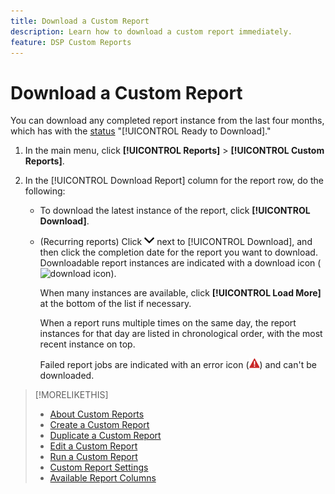 ```yaml
---
title: Download a Custom Report
description: Learn how to download a custom report immediately.
feature: DSP Custom Reports
---
```

# Download a Custom Report

You can download any completed report instance from the last four months, which has with the [status](report-about.md#custom-report-status) "[!UICONTROL Ready to Download]."<!-- or "Completed" ?-->

1. In the main menu, click **[!UICONTROL Reports]** > **[!UICONTROL Custom Reports]**.

1. In the [!UICONTROL Download Report] column for the report row, do the following:

   * To download the latest instance of the report, click **[!UICONTROL Download]**.
   
   * (Recurring reports) Click ![the Down arrow](/help/dsp/assets/chevron-down.png "the Down arrow") next to [!UICONTROL Download], and then click the completion date for the report you want to download. Downloadable report instances are indicated with a download icon (![download icon](/help/assets/indicator-downloadable.png "download icon")).
   
     When many instances are available, click **[!UICONTROL Load More]** at the bottom of the list if necessary.

     When a report runs multiple times on the same day, the report instances for that day are listed in chronological order, with the most recent instance on top.
     
     Failed report jobs are indicated with an error icon (![error indicator](/help/dsp/assets/indicator-critical.png "error indicator")) and can't be downloaded.

   <!-- Not sure if this is implemented
   Even the failed runs are listed here with failure icon and a tooltip which points to experience league documentation for troubleshooting/fixing a failed report.
   -->

>[!MORELIKETHIS]
>
>* [About Custom Reports](/help/dsp/reports/report-about.md)
>* [Create a Custom Report](/help/dsp/reports/report-create.md)
>* [Duplicate a Custom Report](/help/dsp/reports/report-copy.md)
>* [Edit a Custom Report](/help/dsp/reports/report-edit.md)
>* [Run a Custom Report](/help/dsp/reports/report-run-now.md)
>* [Custom Report Settings](/help/dsp/reports/report-settings.md)
>* [Available Report Columns](/help/dsp/reports/report-columns.md)
